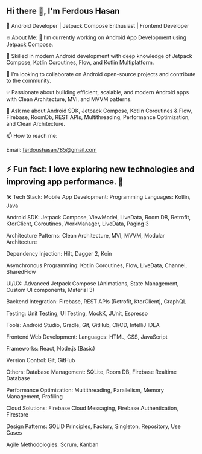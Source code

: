 ## Hi there 👋, I'm Ferdous Hasan

🚀 Android Developer | Jetpack Compose Enthusiast | Frontend Developer

🔥 About Me:
🔭 I’m currently working on Android App Development using Jetpack Compose.

🌱 Skilled in modern Android development with deep knowledge of Jetpack Compose, Kotlin Coroutines, Flow, and Kotlin Multiplatform.

👯 I’m looking to collaborate on Android open-source projects and contribute to the community.

💡 Passionate about building efficient, scalable, and modern Android apps with Clean Architecture, MVI, and MVVM patterns.

💬 Ask me about Android SDK, Jetpack Compose, Kotlin Coroutines & Flow, Firebase, RoomDb, REST APIs, Multithreading, Performance Optimization, and Clean Architecture.

📫 How to reach me:


Email: ferdoushasan785@gmail.com

⚡ Fun fact: I love exploring new technologies and improving app performance. 🚀
---

🛠️ Tech Stack:
Mobile App Development:
Programming Languages: Kotlin, Java

Android SDK: Jetpack Compose, ViewModel, LiveData, Room DB, Retrofit, KtorClient, Coroutines, WorkManager, LiveData, Paging 3

Architecture Patterns: Clean Architecture, MVI, MVVM, Modular Architecture

Dependency Injection: Hilt, Dagger 2, Koin

Asynchronous Programming: Kotlin Coroutines, Flow, LiveData, Channel, SharedFlow

UI/UX: Advanced Jetpack Compose (Animations, State Management, Custom UI components, Material 3)

Backend Integration: Firebase, REST APIs (Retrofit, KtorClient), GraphQL

Testing: Unit Testing, UI Testing, MockK, JUnit, Espresso

Tools: Android Studio, Gradle, Git, GitHub, CI/CD, IntelliJ IDEA

Frontend Web Development:
Languages: HTML, CSS, JavaScript

Frameworks: React, Node.js (Basic)

Version Control: Git, GitHub

Others:
Database Management: SQLite, Room DB, Firebase Realtime Database

Performance Optimization: Multithreading, Parallelism, Memory Management, Profiling

Cloud Solutions: Firebase Cloud Messaging, Firebase Authentication, Firestore

Design Patterns: SOLID Principles, Factory, Singleton, Repository, Use Cases

Agile Methodologies: Scrum, Kanban



